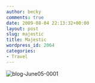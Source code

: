 ```yaml
---
author: becky
comments: true
date: 2009-08-04 22:13:32+00:00
layout: post
slug: majestic
title: Majestic
wordpress_id: 2064
categories:
- Travel
---
```


![blog-June05-0001](http://beta.beckyjenson.com/wp-content/uploads/2009/08/blog-June05-0001.jpg)
